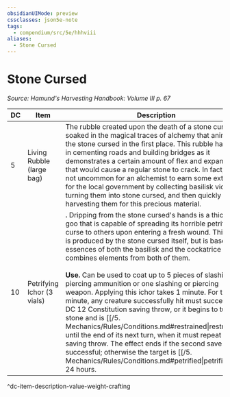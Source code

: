 ```yaml
---
obsidianUIMode: preview
cssclasses: json5e-note
tags:
  - compendium/src/5e/hhhviii
aliases:
  - Stone Cursed
---
```

# Stone Cursed
*Source: Hamund's Harvesting Handbook: Volume III p. 67* 

| DC | Item | Description | Value | Weight | Crafting |
|----|------|-------------|-------|--------|----------|
| 5 | Living Rubble (large bag) | The rubble created upon the death of a stone cursed is soaked in the magical traces of alchemy that animated the stone cursed in the first place. This rubble has use in cementing roads and building bridges as it demonstrates a certain amount of flex and expansion that would cause a regular stone to crack. In fact, it is not uncommon for an alchemist to earn some extra coin for the local government by collecting basilisk victims, turning them into stone cursed, and then quickly harvesting them for this precious material. | 1 gp | 30 lb | — |
| 10 | Petrifying Ichor (3 vials) | **.** Dripping from the stone cursed's hands is a thick grey goo that is capable of spreading its horrible petrifying curse to others upon entering a fresh wound. This goo is produced by the stone cursed itself, but is based off essences of both the basilisk and the cockatrice and combines elements from both of them.<br /><br />**Use.** Can be used to coat up to 5 pieces of slashing or piercing ammunition or one slashing or piercing weapon. Applying this ichor takes 1 minute. For the next minute, any creature successfully hit must succeed on a DC 12 Constitution saving throw, or it begins to turn to stone and is [[/5. Mechanics/Rules/Conditions.md#restrained\|restrained]] until the end of its next turn, when it must repeat the saving throw. The effect ends if the second save is successful; otherwise the target is [[/5. Mechanics/Rules/Conditions.md#petrified\|petrified]] for 24 hours. | 2 gp | 2 lb | — |
^dc-item-description-value-weight-crafting
